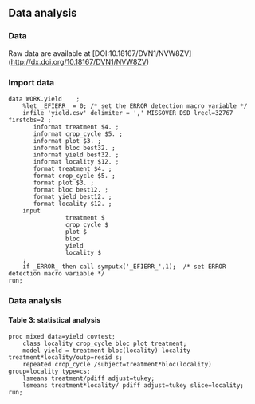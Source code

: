## Data analysis
### Data
Raw data are available at [DOI:10.18167/DVN1/NVW8ZV] (http://dx.doi.org/10.18167/DVN1/NVW8ZV)
### Import data
```
data WORK.yield    ;
    %let _EFIERR_ = 0; /* set the ERROR detection macro variable */
    infile 'yield.csv' delimiter = ',' MISSOVER DSD lrecl=32767 firstobs=2 ;
       informat treatment $4. ;
       informat crop_cycle $5. ;
       informat plot $3. ;
       informat bloc best32. ;
       informat yield best32. ;
       informat locality $12. ;
       format treatment $4. ;
       format crop_cycle $5. ;
       format plot $3. ;
       format bloc best12. ;
       format yield best12. ;
       format locality $12. ;
    input
                treatment $
                crop_cycle $
                plot $
                bloc
                yield
                locality $
    ;
    if _ERROR_ then call symputx('_EFIERR_',1);  /* set ERROR detection macro variable */
run;
```
### Data analysis
#### Table 3: statistical analysis
```
proc mixed data=yield covtest;
	class locality crop_cycle bloc plot treatment;
	model yield = treatment bloc(locality) locality treatment*locality/outp=resid s;
	repeated crop_cycle /subject=treatment*bloc(locality) group=locality type=cs;
	lsmeans treatment/pdiff adjust=tukey;
	lsmeans treatment*locality/ pdiff adjust=tukey slice=locality;
run;
```
